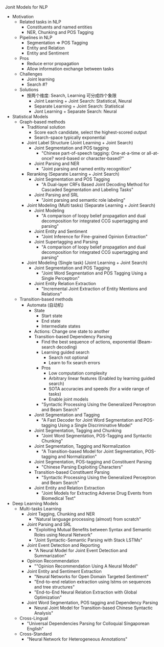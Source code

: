 ﻿Jonit Models for NLP

- Motivation
  - Related tasks in NLP
    - Constituents and named entities
    - NER, Chunking and POS Tagging
  - Pipelines in NLP
    - Segmentation => POS Tagging
    - Entity and Relation
    - Entity and Sentiment
  - Pros
    - Reduce error propagation
    - Allow information exchange between tasks
  - Challenges
    - Joint learning
    - Search #?
  - Solutions
    - 按两个维度: Search, Learning 可分成四个象限
      - Joint Learning + Joint Search: Statistical, Neural
      - Separate Learning + Joint Search: Statistical
      - Jont Learning + Separate Search: Neural
- Statistical Models
  - Graph-based methods
    - Traditional solution
      - Score each candidate, select the highest-scored output
      - Search-space typically exponential
    - Joint Label Structure (Joint Learning + Joint Search)
      - Joint Segmentation and POS tagging
        - "Chinese part-of-speech tagging: One-at-a-time or all-at-once? word-based or character-based?"
      - Joint Parsing and NER
        - "Joint parsing and named entity recognition"
    - Reranking (Separate Learning + Joint Search)
      - Joint Segmentation and POS Tagging
        - "A Dual-layer CRFs Based Joint Decoding Method for Cascaded Segmentation and Labeling Tasks"
      - Joint Parsing and SRL
        - "Joint parsing and semantic role labeling"
    - Joint Modeling (Multi tasks) (Separate Learning + Joint Search)
      - Joint Modeling
        - "A comparison of loopy belief propagation and dual decomposition for integrated CCG supertagging and parsing"
      - Joint Entity and Sentiment
        - "Joint Inference for Fine-grained Opinion Extraction"
      - Joint Supertagging and Parsing
        - "A comparison of loopy belief propagation and dual decomposition for integrated CCG supertagging and parsing"
    - Joint Modeling (Single task) (Joint Learning + Joint Search)
      - Joint Segmentation and POS Tagging
        - "Joint Word Segmentation and POS Tagging Using a Single Perceptron"
      - Joint Entity Relation Extraction
        - "Incremental Joint Extraction of Entity Mentions and Relations"
  - Transition-based methods
    - Automata (自动机)
      - State
        - Start state
        - End state
        - Intermediate states
      - Actions: Change one state to another
      - Transition-based Dependency Parsing
        - Find the best sequence of actions, exponential (Beam-search decoding)
        - Learning guided search
          - Search not optional
          - Learn to fix search errors
        - Pros
          - Low computation complexity
          - Arbitrary linear features (Enabled by learning guided search)
          - SOTA accuracies and speeds (for a wide range of tasks)
          - Enable joint models
        - "Syntactic Processing Using the Generalized Perceptron and Beam Search"
      - Jonit Segmentation and Tagging
        - "A Fast Decoder for Joint Word Segmentation and POS-tagging Using a Single Discriminative Model"
      - Joint Segmentation, Tagging and Chunking
        - "Joint Word Segmentation, POS-Tagging and Syntactic Chunking"
      - Joint Segmentation, Tagging and Normalization
        - "A Transition-based Model for Joint Segmentation, POS-tagging and Normalization"
      - Joint Segmentation, POS-tagging and Constituent Parsing
        - "Chinese Parsing Exploiting Characters"
      - Transition-based Constituent Parsing
        - "Syntactic Processing Using the Generalized Perceptron and Beam Search"
      - Joint Entity and Relation Extraction
        - "Joint Models for Extracting Adverse Drug Events from Biomedical Text"
- Deep Learning Models
  - Multi-tasks Learning
    - Joint Tagging, Chunking and NER
      - "Natural language processing (almost) from scratch"
    - Joint Parsing and SRL
      - "Exploiting Mutual Benefits between Syntax and Semantic Roles using Neural Network"
      - "Joint Syntactic-Semantic Parsing with Stack LSTMs"
    - Joint Event Detection and Reporting
      - "A Neural Model for Joint Event Detection and Summarization"
    - Opinion Recommendation
      - ""Opinion Recommendation Using A Neural Model"
    - Joint Entity and Sentiment Extraction
      - "Neural Networks for Open Domain Targeted Sentiment"
      - "End-to-end relation extraction using lstms on sequences and tree structures"
      - "End-to-End Neural Relation Extraction with Global Optimization"
    - Joint Word Segmentation, POS tagging and Dependency Parsing
      - Neural Joint Model for Transition-based Chinese Syntactic Analysis"
  - Cross-Lingual
    - "Universal Dependencies Parsing for Colloquial Singaporean English"
  - Cross-Standard
    - "Neural Network for Heterogeneous Annotations"
